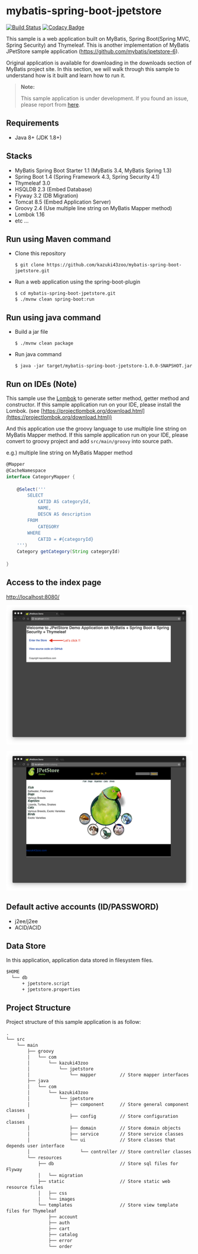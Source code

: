 # mybatis-spring-boot-jpetstore

[![Build Status](https://travis-ci.org/kazuki43zoo/mybatis-spring-boot-jpetstore.svg?branch=master)](https://travis-ci.org/kazuki43zoo/mybatis-spring-boot-jpetstore)
[![Codacy Badge](https://api.codacy.com/project/badge/Grade/6ac9fe028b1c49a4a61e27cc54cb3b19)](https://www.codacy.com/app/kazuki43zoo/mybatis-spring-boot-jpetstore?utm_source=github.com&amp;utm_medium=referral&amp;utm_content=kazuki43zoo/mybatis-spring-boot-jpetstore&amp;utm_campaign=Badge_Grade)

This sample is a web application built on MyBatis, Spring Boot(Spring MVC, Spring Security) and Thymeleaf.
This is another implementation of MyBatis JPetStore sample application (https://github.com/mybatis/jpetstore-6).

Original application is available for downloading in the downloads section of MyBatis project site.
In this section, we will walk through this sample to understand how is it built and learn how to run it.

> **Note:**
>
> This sample application is under development.
> If you found an issue, please report from [here](https://github.com/kazuki43zoo/mybatis-spring-boot-jpetstore/issues/new).

## Requirements

* Java 8+ (JDK 1.8+)

## Stacks

* MyBatis Spring Boot Starter 1.1 (MyBatis 3.4, MyBatis Spring 1.3)
* Spring Boot 1.4 (Spring Framework 4.3, Spring Security 4.1)
* Thymeleaf 3.0
* HSQLDB 2.3 (Embed Database)
* Flyway 3.2 (DB Migration)
* Tomcat 8.5 (Embed Application Server)
* Groovy 2.4 (Use multiple line string on MyBatis Mapper method)
* Lombok 1.16
* etc ...

## Run using Maven command

* Clone this repository

  ```
  $ git clone https://github.com/kazuki43zoo/mybatis-spring-boot-jpetstore.git
  ```
  
* Run a web application using the spring-boot-plugin

  ```
  $ cd mybatis-spring-boot-jpetstore.git
  $ ./mvnw clean spring-boot:run
  ```

## Run using java command

* Build a jar file

  ```
  $ ./mvnw clean package
  ```

* Run java command

  ```
  $ java -jar target/mybatis-spring-boot-jpetstore-1.0.0-SNAPSHOT.jar
  ```

## Run on IDEs (Note)

This sample use the [Lombok](https://projectlombok.org/) to generate setter method, getter method and constructor.
If this sample application run on your IDE, please install the Lombok. (see [https://projectlombok.org/download.html](https://projectlombok.org/download.html))

And this application use the groovy language to use multiple line string on MyBatis Mapper method.
If this sample application run on your IDE, please convert to groovy project and add `src/main/groovy` into source path.

e.g.) multiple line string on MyBatis Mapper method

```groovy
@Mapper
@CacheNamespace
interface CategoryMapper {

    @Select('''
        SELECT
            CATID AS categoryId,
            NAME,
            DESCN AS description
        FROM
            CATEGORY
        WHERE
            CATID = #{categoryId}
    ''')
    Category getCategory(String categoryId)

}
```

## Access to the index page

[http://localhost:8080/](http://localhost:8080/)

![Index Screen](images/screen-index.png)

![Catalog Screen](images/screen-catalog.png)


## Default active accounts (ID/PASSWORD)

* j2ee/j2ee
* ACID/ACID

## Data Store

In this application, application data stored in filesystem files.

```
$HOME
  └── db
      + jpetstore.script
      + jpetstore.properties
```

## Project Structure

Project structure of this sample application is as follow:

```
.
└── src
    └── main
        ├── groovy
        │   └── com
        │       └── kazuki43zoo
        │           └── jpetstore
        │               └── mapper         // Store mapper interfaces
        ├── java
        │   └── com
        │       └── kazuki43zoo
        │           └── jpetstore
        │               ├── component      // Store general component classes
        │               ├── config         // Store configuration classes
        │               ├── domain         // Store domain objects
        │               ├── service        // Store service classes
        │               └── ui             // Store classes that depends user interface
        │                   └── controller // Store controller classes
        └── resources
            ├── db                         // Store sql files for Flyway
            │   └── migration
            ├── static                     // Store static web resource files
            │   ├── css
            │   └── images
            └── templates                  // Store view template files for Thymeleaf
                ├── account
                ├── auth
                ├── cart
                ├── catalog
                ├── error
                └── order
```
